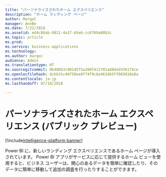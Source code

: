 ```yaml
---
title: "パーソナライズされたホーム エクスペリエンス"
description: "ホーム ランディング ページ"
author: MargoC
manager: AnnBe
ms.date: 7/22/2018
ms.assetid: ed4c86ab-9812-4a1f-b5e6-cc6769a80b3c
ms.topic: article
ms.prod: 
ms.service: business-applications
ms.technology: 
ms.author: margoc
audience: Admin
ms.translationtype: HT
ms.sourcegitcommit: 0b40bb3c98145f5a260f412701a884a5936174ce
ms.openlocfilehash: dcbb31c48f58ee8f74f9cbe463db5ff065910a8a
ms.contentlocale: ja-jp
ms.lasthandoff: 07/18/2018

---
```

# <a name="personalized-home-experience-public-preview"></a>パーソナライズされたホーム エクスペリエンス (パブリック プレビュー)

[!include[intelligence-platform banner](../../includes/intelligence-platform.md)]




Power BI に、新しいランディング エクスペリエンスであるホーム ページが導入されています。 Power BI アプリがサービスに応じて提供するホーム ビューを使用すると、ビジネス ユーザーは、関心のあるデータを簡単に確認したり、そのデータに簡単に移動して追加の調査を行ったりすることができます。

